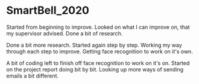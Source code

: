 # SmartBell_2020

Started from beginning to improve.
Looked on what I can improve on, that my supervisor advised.
Done a bit of research.

Done a bit more research.
Started again step by step.
Working my way through each step to improve.
Getting face recognition to work on it's own.

A bit of coding left to finish off face recognition to work on it's on.
Started on the project report doing bit by bit.
Looking up more ways of sending emails a bit different.

